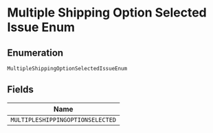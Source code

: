 
# Multiple Shipping Option Selected Issue Enum

## Enumeration

`MultipleShippingOptionSelectedIssueEnum`

## Fields

| Name |
|  --- |
| `MULTIPLESHIPPINGOPTIONSELECTED` |

